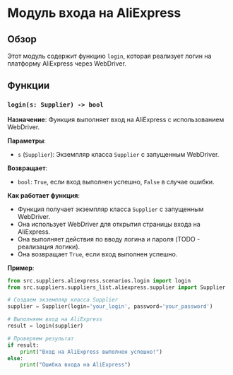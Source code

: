 # Модуль входа на AliExpress

## Обзор

Этот модуль содержит функцию `login`, которая реализует логин на платформу AliExpress через WebDriver. 

## Функции

### `login(s: Supplier) -> bool`

**Назначение**: Функция выполняет вход на AliExpress с использованием WebDriver. 

**Параметры**:

- `s` (`Supplier`): Экземпляр класса `Supplier` с запущенным WebDriver.

**Возвращает**:

- `bool`: `True`, если вход выполнен успешно, `False` в случае ошибки. 

**Как работает функция**:

- Функция получает экземпляр класса `Supplier` с запущенным WebDriver.
- Она использует WebDriver для открытия страницы входа на AliExpress.
- Она выполняет действия по вводу логина и пароля (TODO - реализация логики).
- Она возвращает `True`, если вход выполнен успешно.

**Пример**:

```python
from src.suppliers.aliexpress.scenarios.login import login
from src.suppliers.suppliers_list.aliexpress.supplier import Supplier

# Создаем экземпляр класса Supplier
supplier = Supplier(login='your_login', password='your_password')

# Выполняем вход на AliExpress
result = login(supplier)

# Проверяем результат
if result:
    print("Вход на AliExpress выполнен успешно!")
else:
    print("Ошибка входа на AliExpress")
```